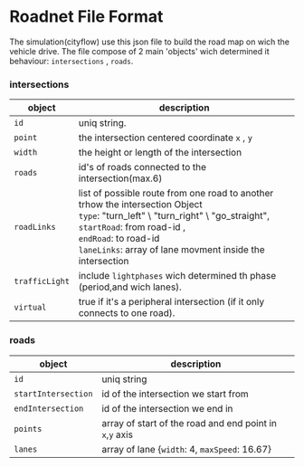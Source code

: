 Roadnet File Format
===================
The simulation(cityflow) use this json file to build the road map on wich the vehicle drive. 
The file compose of 2 main 'objects' wich determined it behaviour: `intersections` , `roads`.

### intersections 
object|description
------|-------------------------
`id` |uniq string.
`point`| the intersection centered coordinate `x` , `y`
`width`| the height or length of the intersection
`roads`| id's of roads connected to the intersection(max.6)
`roadLinks`| list of possible route from one road to another trhow the intersection Object <br> `type`: "turn_left" \ "turn_right" \ "go_straight", <br>`startRoad`: from road-id ,<br>`endRoad`: to road-id <br> `laneLinks`: array of lane movment inside the intersection
`trafficLight` | include `lightphases` wich determined th phase (period,and wich lanes).
`virtual` | true if it's a peripheral intersection (if it only connects to one road).
                
### roads
object|description
------|-------------------------
`id` | uniq string
`startIntersection` | id of the intersection we start from
`endIntersection` | id of the intersection we end in
`points`| array of start of the road and end point in `x`,`y` axis
`lanes` | array of lane {`width`: 4, `maxSpeed`: 16.67}
